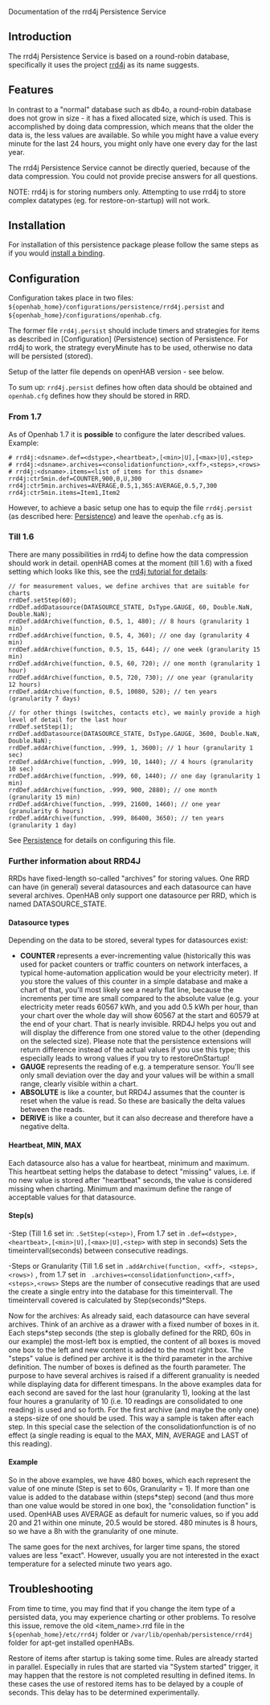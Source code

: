 Documentation of the rrd4j Persistence Service

## Introduction

The rrd4j Persistence Service is based on a round-robin database, specifically it uses the project [rrd4j](http://code.google.com/p/rrd4j/) as its name suggests.

## Features

In contrast to a "normal" database such as db4o, a round-robin database does not grow in size - it has a fixed allocated size, which is used. This is accomplished by doing data compression, which means that the older the data is, the less values are available. So while you might have a value every minute for the last 24 hours, you might only have one every day for the last year.

The rrd4j Persistence Service cannot be directly queried, because of the data compression. You could not provide precise answers for all questions. 

NOTE: rrd4j is for storing numbers only. Attempting to use rrd4j to store complex datatypes (eg. for restore-on-startup) will not work.
 
## Installation

For installation of this persistence package please follow the same steps as if you would [install a binding](Bindings).

## Configuration

Configuration takes place in two files: `${openhab_home}/configurations/persistence/rrd4j.persist` and `${openhab_home}/configurations/openhab.cfg`.

The former file `rrd4j.persist` should include timers and strategies for items as described in [Configuration] (Persistence) section of Persistence. For rrd4j to work, the strategy everyMinute has to be used, otherwise no data will be persisted (stored).

Setup of the latter file depends on openHAB version - see below.

To sum up: `rrd4j.persist` defines how often data should be obtained and `openhab.cfg` defines how they should be stored in RRD.

### From 1.7
As of Openhab 1.7 it is **possible** to configure the later described values. Example:

    # rrd4j:<dsname>.def=<dstype>,<heartbeat>,[<min>|U],[<max>|U],<step>
    # rrd4j:<dsname>.archives=<consolidationfunction>,<xff>,<steps>,<rows>
    # rrd4j:<dsname>.items=<list of items for this dsname>
    rrd4j:ctr5min.def=COUNTER,900,0,U,300
    rrd4j:ctr5min.archives=AVERAGE,0.5,1,365:AVERAGE,0.5,7,300
    rrd4j:ctr5min.items=Item1,Item2
However, to achieve a basic setup one has to equip the file `rrd4j.persist` (as described here: [Persistence](https://github.com/openhab/openhab1-addons/wiki/Persistence#configuration))  and leave the `openhab.cfg` as is.

### Till 1.6
There are many possibilities in rrd4j to define how the data compression should work in detail. openHAB comes at the moment (till 1.6) with a fixed setting which looks like this, see the [rrd4j tutorial for details](https://github.com/rrd4j/rrd4j/wiki/Tutorial):

    // for measurement values, we define archives that are suitable for charts
    rrdDef.setStep(60);
    rrdDef.addDatasource(DATASOURCE_STATE, DsType.GAUGE, 60, Double.NaN, Double.NaN);
    rrdDef.addArchive(function, 0.5, 1, 480); // 8 hours (granularity 1 min)
    rrdDef.addArchive(function, 0.5, 4, 360); // one day (granularity 4 min)
    rrdDef.addArchive(function, 0.5, 15, 644); // one week (granularity 15 min)
    rrdDef.addArchive(function, 0.5, 60, 720); // one month (granularity 1 hour)
    rrdDef.addArchive(function, 0.5, 720, 730); // one year (granularity 12 hours)
    rrdDef.addArchive(function, 0.5, 10080, 520); // ten years (granularity 7 days)

    // for other things (switches, contacts etc), we mainly provide a high level of detail for the last hour
    rrdDef.setStep(1);
    rrdDef.addDatasource(DATASOURCE_STATE, DsType.GAUGE, 3600, Double.NaN, Double.NaN);
    rrdDef.addArchive(function, .999, 1, 3600); // 1 hour (granularity 1 sec)
    rrdDef.addArchive(function, .999, 10, 1440); // 4 hours (granularity 10 sec)
    rrdDef.addArchive(function, .999, 60, 1440); // one day (granularity 1 min)
    rrdDef.addArchive(function, .999, 900, 2880); // one month (granularity 15 min)
    rrdDef.addArchive(function, .999, 21600, 1460); // one year (granularity 6 hours)
    rrdDef.addArchive(function, .999, 86400, 3650); // ten years (granularity 1 day)

See [Persistence](Persistence) for details on configuring this file.

### Further information about RRD4J
RRDs have fixed-length so-called "archives" for storing values. One RRD can have (in general) several datasources and each datasource can have several archives. OpenHAB only support one datasource per RRD, which is named DATASOURCE_STATE.

#### Datasource types
Depending on the data to be stored, several types for datasources exist:
* **COUNTER** represents a ever-incrementing value (historically this was used for packet counters or traffic counters on network interfaces, a typical home-automation application would be your electricity meter). If you store the values of this counter in a simple database and make a chart of that, you'll most likely see a nearly flat line, because the increments per time are small compared to the absolute value (e.g. your electricity meter reads 60567 kWh, and you add 0.5 kWh per hour, than your chart over the whole day will show 60567 at the start and 60579 at the end of your chart. That is nearly invisible. RRD4J helps you out and will display the difference from one stored value to the other (depending on the selected size). Please note that the persistence extensions will return difference instead of the actual values if you use this type; this especially leads to wrong values if you try to restoreOnStartup!
* **GAUGE** represents the reading of e.g. a temperature sensor. You'll see only small deviation over the day and your values will be within a small range, clearly visible within a chart.
* **ABSOLUTE** is like a counter, but RRD4J assumes that the counter is reset when the value is read. So these are basically the delta values between the reads.
* **DERIVE** is like a counter, but it can also decrease and therefore have a negative delta. 

#### Heartbeat, MIN, MAX
Each datasource also has a value for heartbeat, minimum and maximum. This heartbeat setting helps the database to detect "missing" values, i.e. if no new value is stored after "heartbeat" seconds, the value is considered missing when charting. Minimum and maximum define the range of acceptable values for that datasource.

#### Step(s)
-Step (Till 1.6 set in:
    `.SetStep(<step>)`,
      From 1.7 set in 
    `.def=<dstype>,<heartbeat>,[<min>|U],[<max>|U],<step>`
      with step in seconds)
Sets the timeintervall(seconds) between consecutive readings.

-Steps or Granularity (Till 1.6 set in 
    `.addArchive(function, <xff>, <steps>, <rows>)`
    , from 1.7 set in 
   ` .archives=<consolidationfunction>,<xff>,<steps>,<rows>`
Steps are the number of consecutive readings that are used the create a single entry into the database for this timeintervall. The timeintervall covered is calculated by Step(seconds)*Steps. 

Now for the archives: As already said, each datasource can have several archives. Think of an archive as a drawer with a fixed number of boxes in it. Each steps*step seconds  (the step is globally defined for the RRD, 60s in our example) the most-left box is emptied, the content of all boxes is moved one box to the left and new content is added to the most right box. The "steps" value is defined per archive it is the third parameter in the archive definition. The number of boxes is defined as the fourth parameter.
The purpose to have several archives is raised if a different granuality is needed while displaying data for different timespans. In the above examples data for each second are saved for the last hour (granularity 1), looking at the last four houres a granularity of 10 (i.e. 10 readings are consolidated to one reading) is used and so forth. For the first archive (and maybe the only one) a steps-size of one should be used. This way a sample is taken after each step. In this special case the selection of the consolidationfunction is of no effect (a single reading is equal to the MAX, MIN, AVERAGE and LAST of this reading).
  
#### Example
So in the above examples, we have 480 boxes, which each represent the value of one minute (Step is set to 60s, Granularity = 1). If more than one value is added to the database within (steps*step) second (and thus more than one value would be stored in one box), the "consolidation function" is used. OpenHAB uses AVERAGE as default for numeric values, so if you add 20 and 21 within one minute, 20.5 would be stored. 480 minutes is 8 hours, so we have a 8h with the granularity of one minute.

The same goes for the next archives, for larger time spans, the stored values are less "exact". However, usually you are not interested in the exact temperature for a selected minute two years ago.

## Troubleshooting
From time to time, you may find that if you change the item type of a persisted data, you may experience charting or other problems. To resolve this issue, remove the old <item_name>.rrd file in the `${openhab_home}/etc/rrd4j` folder or `/var/lib/openhab/persistence/rrd4j` folder for apt-get installed openHABs.

Restore of items after startup is taking some time. Rules are already started in parallel. Especially in rules that are started via "System started" trigger, it may happen that the restore is not completed resulting in defined items. In these cases the use of restored items has to be delayed by a couple of seconds. This delay has to be determined experimentally.